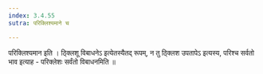 ```yaml
---
index: 3.4.55
sutra: परिक्लिश्यमाने च

---
```

 परिक्लिश्यमान इति । ठ्क्लिशू विबाधनेऽ इत्येतस्यैतद् रूपम्, न तु ठ्क्लिश उपतापेऽ इत्यस्य, परिश्च सर्वतो भाव इत्याह - परिक्लेशः सर्वंतो विबाधनमिति ॥